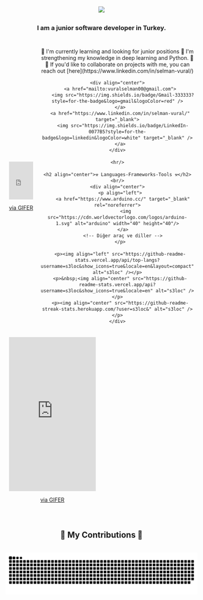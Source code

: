 <!-- Profil Başlığı -->
<h1 align="center">
    <img src="https://readme-typing-svg.herokuapp.com/?font=Righteous&size=35&center=true&vCenter=true&width=500&height=70&duration=4000&lines=Hi+There!+👋;+I'm+Selman-Vural!;" />
</h1>

<h3 align="center">I am a junior software developer in Turkey.</h3>

<br/>

<!-- GIF'ler ve İçerik -->
<div align="center" style="display: flex; justify-content: space-between; align-items: center; flex-wrap: wrap;">
  <!-- Sol Tarafta GIF -->
  <div style="flex: 1; max-width: 45%; padding: 10px;">
    <div style="padding-top:156.383%;position:relative;">
      <iframe src="https://gifer.com/embed/PcUC" width="100%" height="100%" style="position:absolute;top:0;left:0;" frameBorder="0" allowFullScreen></iframe>
    </div>
    <p><a href="https://gifer.com">via GIFER</a></p>
  </div>

  <!-- Orta İçerik -->
  <div style="flex: 2; max-width: 100%; padding: 10px;">
    <div align="center">
      🔭 I'm currently learning and looking for junior positions
      🌱 I'm strengthening my knowledge in deep learning and Python.
      💬💬 If you'd like to collaborate on projects with me, you can reach out [here](https://www.linkedin.com/in/selman-vural/)
    </div>
    
    <div align="center">
      <a href="mailto:vuralselman00@gmail.com">
        <img src="https://img.shields.io/badge/Gmail-333333?style=for-the-badge&logo=gmail&logoColor=red" />
      </a>
      <a href="https://www.linkedin.com/in/selman-vural/" target="_blank">
        <img src="https://img.shields.io/badge/LinkedIn-0077B5?style=for-the-badge&logo=linkedin&logoColor=white" target="_blank" />
      </a>
    </div>
    
    <hr/>
    
    <h2 align="center">⚒️ Languages-Frameworks-Tools ⚒️</h2>
    <br/>
    <div align="center">
      <p align="left">
        <a href="https://www.arduino.cc/" target="_blank" rel="noreferrer">
          <img src="https://cdn.worldvectorlogo.com/logos/arduino-1.svg" alt="arduino" width="40" height="40"/>
        </a>
        <!-- Diğer araç ve diller -->
      </p>
    
      <p><img align="left" src="https://github-readme-stats.vercel.app/api/top-langs?username=s3loc&show_icons=true&locale=en&layout=compact" alt="s3loc" /></p>
      <p>&nbsp;<img align="center" src="https://github-readme-stats.vercel.app/api?username=s3loc&show_icons=true&locale=en" alt="s3loc" /></p>
      <p><img align="center" src="https://github-readme-streak-stats.herokuapp.com/?user=s3loc&" alt="s3loc" /></p>
    </div>
  </div>

  <!-- Sağ Tarafta GIF -->
  <div style="flex: 1; max-width: 45%; padding: 10px;">
    <div style="padding-top:177.600%;position:relative;">
      <iframe src="https://gifer.com/embed/1apV" width="100%" height="100%" style="position:absolute;top:0;left:0;" frameBorder="0" allowFullScreen></iframe>
    </div>
    <p><a href="https://gifer.com">via GIFER</a></p>
  </div>
</div>

<br/>

<!-- Katkılar Bölümü -->
<div align="center">
  <h2>🐍 My Contributions 🐍</h2>
  <br>
  <img alt="snake eating my contributions" src="https://raw.githubusercontent.com/salesp07/salesp07/output/github-contribution-grid-snake.svg" />
  <br/><br/><br/>
</div>
